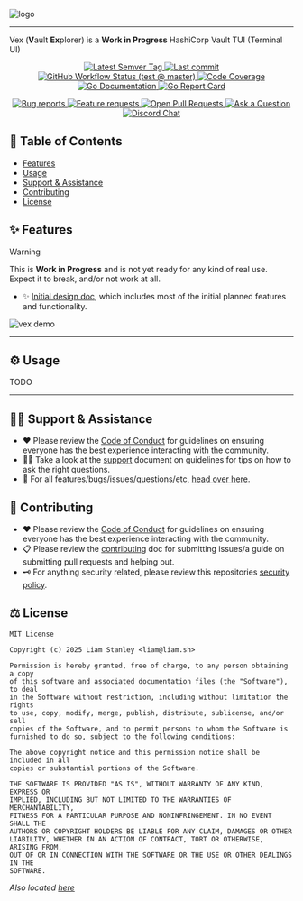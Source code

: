 <!-- template:define:options
{
  "nodescription": true
}
-->
![logo](https://liam.sh/-/gh/svg/lrstanley/vex?layout=left&icon=logos%3Avault-icon&icon.height=60&bg=geometric&bgcolor=rgba%2810%2C+10%2C+10%2C+1%29)

---

Vex (**V**ault **Ex**plorer) is a **Work in Progress** HashiCorp Vault TUI (Terminal UI)

<!-- template:begin:header -->
<!-- do not edit anything in this "template" block, its auto-generated -->

<p align="center">
  <a href="https://github.com/lrstanley/vex/tags">
    <img title="Latest Semver Tag" src="https://img.shields.io/github/v/tag/lrstanley/vex?style=flat-square">
  </a>
  <a href="https://github.com/lrstanley/vex/commits/master">
    <img title="Last commit" src="https://img.shields.io/github/last-commit/lrstanley/vex?style=flat-square">
  </a>

  <a href="https://github.com/lrstanley/vex/actions?query=workflow%3Atest+event%3Apush">
    <img title="GitHub Workflow Status (test @ master)" src="https://img.shields.io/github/actions/workflow/status/lrstanley/vex/test.yml?branch=master&label=test&style=flat-square">
  </a>


  <a href="https://codecov.io/gh/lrstanley/vex">
    <img title="Code Coverage" src="https://img.shields.io/codecov/c/github/lrstanley/vex/master?style=flat-square">
  </a>

  <a href="https://pkg.go.dev/github.com/lrstanley/vex">
    <img title="Go Documentation" src="https://pkg.go.dev/badge/github.com/lrstanley/vex?style=flat-square">
  </a>
  <a href="https://goreportcard.com/report/github.com/lrstanley/vex">
    <img title="Go Report Card" src="https://goreportcard.com/badge/github.com/lrstanley/vex?style=flat-square">
  </a>
</p>
<p align="center">
  <a href="https://github.com/lrstanley/vex/issues?q=is:open+is:issue+label:bug">
    <img title="Bug reports" src="https://img.shields.io/github/issues/lrstanley/vex/bug?label=issues&style=flat-square">
  </a>
  <a href="https://github.com/lrstanley/vex/issues?q=is:open+is:issue+label:enhancement">
    <img title="Feature requests" src="https://img.shields.io/github/issues/lrstanley/vex/enhancement?label=feature%20requests&style=flat-square">
  </a>
  <a href="https://github.com/lrstanley/vex/pulls">
    <img title="Open Pull Requests" src="https://img.shields.io/github/issues-pr/lrstanley/vex?label=prs&style=flat-square">
  </a>
  <a href="https://github.com/lrstanley/vex/discussions/new?category=q-a">
    <img title="Ask a Question" src="https://img.shields.io/badge/support-ask_a_question!-blue?style=flat-square">
  </a>
  <a href="https://liam.sh/chat"><img src="https://img.shields.io/badge/discord-bytecord-blue.svg?style=flat-square" title="Discord Chat"></a>
</p>
<!-- template:end:header -->

<!-- template:begin:toc -->
<!-- do not edit anything in this "template" block, its auto-generated -->
## :link: Table of Contents

  - [Features](#sparkles-features)
  - [Usage](#gear-usage)
  - [Support &amp; Assistance](#raising_hand_man-support--assistance)
  - [Contributing](#handshake-contributing)
  - [License](#balance_scale-license)
<!-- template:end:toc -->

## :sparkles: Features

> [!WARNING]
> This is **Work in Progress** and is not yet ready for any kind of real use. Expect
> it to break, and/or not work at all.

- :sparkles: [Initial design doc](https://outline.ks.liam.sh/s/fe5484ef-07d5-4d30-ade2-8c6c76081124),
  which includes most of the initial planned features and functionality.

![vex demo](https://cdn.liam.sh/share/2025/08/WindowsTerminal_udOjTcUKtw.gif)

---

## :gear: Usage

TODO

---

<!-- template:begin:support -->
<!-- do not edit anything in this "template" block, its auto-generated -->
## :raising_hand_man: Support & Assistance

* :heart: Please review the [Code of Conduct](.github/CODE_OF_CONDUCT.md) for
     guidelines on ensuring everyone has the best experience interacting with
     the community.
* :raising_hand_man: Take a look at the [support](.github/SUPPORT.md) document on
     guidelines for tips on how to ask the right questions.
* :lady_beetle: For all features/bugs/issues/questions/etc, [head over here](https://github.com/lrstanley/vex/issues/new/choose).
<!-- template:end:support -->

<!-- template:begin:contributing -->
<!-- do not edit anything in this "template" block, its auto-generated -->
## :handshake: Contributing

* :heart: Please review the [Code of Conduct](.github/CODE_OF_CONDUCT.md) for guidelines
     on ensuring everyone has the best experience interacting with the
    community.
* :clipboard: Please review the [contributing](.github/CONTRIBUTING.md) doc for submitting
     issues/a guide on submitting pull requests and helping out.
* :old_key: For anything security related, please review this repositories [security policy](https://github.com/lrstanley/vex/security/policy).
<!-- template:end:contributing -->

<!-- template:begin:license -->
<!-- do not edit anything in this "template" block, its auto-generated -->
## :balance_scale: License

```
MIT License

Copyright (c) 2025 Liam Stanley <liam@liam.sh>

Permission is hereby granted, free of charge, to any person obtaining a copy
of this software and associated documentation files (the "Software"), to deal
in the Software without restriction, including without limitation the rights
to use, copy, modify, merge, publish, distribute, sublicense, and/or sell
copies of the Software, and to permit persons to whom the Software is
furnished to do so, subject to the following conditions:

The above copyright notice and this permission notice shall be included in all
copies or substantial portions of the Software.

THE SOFTWARE IS PROVIDED "AS IS", WITHOUT WARRANTY OF ANY KIND, EXPRESS OR
IMPLIED, INCLUDING BUT NOT LIMITED TO THE WARRANTIES OF MERCHANTABILITY,
FITNESS FOR A PARTICULAR PURPOSE AND NONINFRINGEMENT. IN NO EVENT SHALL THE
AUTHORS OR COPYRIGHT HOLDERS BE LIABLE FOR ANY CLAIM, DAMAGES OR OTHER
LIABILITY, WHETHER IN AN ACTION OF CONTRACT, TORT OR OTHERWISE, ARISING FROM,
OUT OF OR IN CONNECTION WITH THE SOFTWARE OR THE USE OR OTHER DEALINGS IN THE
SOFTWARE.
```

_Also located [here](LICENSE)_
<!-- template:end:license -->
